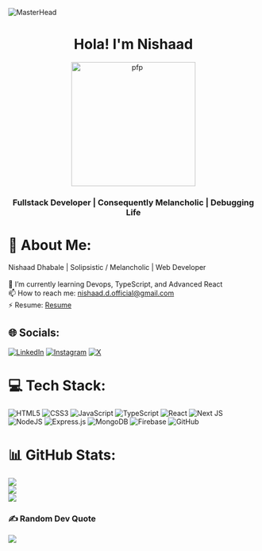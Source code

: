 
![MasterHead](https://preview.redd.it/ignore-for-my-git-v0-a1m991yttwqc1.png?width=1080&crop=smart&auto=webp&s=22df33632164c0a7f0b996394b26e1322f1fe0bd)

<h1 align="center">Hola! I'm Nishaad</h1>
<div align="center">
  <img src="https://i.redd.it/6v9uxreq2had1.png" alt="pfp" style="height: 250px;"/>
</div>

<h3 align="center">Fullstack Developer | Consequently Melancholic | Debugging Life</h3>

# 💫 About Me:
<div style="display: flex; align-items: center;">
  <div style="flex: 1;">
    Nishaad Dhabale | Solipsistic / Melancholic | Web Developer<br><br>
    🌱 I’m currently learning Devops, TypeScript, and Advanced React<br>
    📫 How to reach me: <a href="mailto:nishaad.d.official@gmail.com">nishaad.d.official@gmail.com</a><br>
    ⚡ Resume: <a href="https://your-resume-link.com/">Resume</a><br>
  </div>
</div>

## 🌐 Socials:
[![LinkedIn](https://img.shields.io/badge/LinkedIn-%230077B5.svg?logo=linkedin&logoColor=white)](https://www.linkedin.com/in/nishaad-dhabale-7a6466298/) 
[![Instagram](https://img.shields.io/badge/Instagram-%23E4405F.svg?logo=Instagram&logoColor=white)](https://www.instagram.com/spud_niko/) 
[![X](https://img.shields.io/badge/X-black.svg?logo=X&logoColor=white)](https://x.com/trynabegeekie)

# 💻 Tech Stack:
![HTML5](https://img.shields.io/badge/html5-%23E34F26.svg?style=for-the-badge&logo=html5&logoColor=white) 
![CSS3](https://img.shields.io/badge/css3-%231572B6.svg?style=for-the-badge&logo=css3&logoColor=white) 
![JavaScript](https://img.shields.io/badge/javascript-%23323330.svg?style=for-the-badge&logo=javascript&logoColor=%23F7DF1E) 
![TypeScript](https://img.shields.io/badge/typescript-%23007ACC.svg?style=for-the-badge&logo=typescript&logoColor=white) 
![React](https://img.shields.io/badge/react-%2320232a.svg?style=for-the-badge&logo=react&logoColor=%2361DAFB) 
![Next JS](https://img.shields.io/badge/Next-black?style=for-the-badge&logo=next.js&logoColor=white) 
![NodeJS](https://img.shields.io/badge/node.js-6DA55F?style=for-the-badge&logo=node.js&logoColor=white) 
![Express.js](https://img.shields.io/badge/express.js-%23404d59.svg?style=for-the-badge&logo=express&logoColor=%2361DAFB) 
![MongoDB](https://img.shields.io/badge/MongoDB-%234ea94b.svg?style=for-the-badge&logo=mongodb&logoColor=white) 
![Firebase](https://img.shields.io/badge/firebase-a08021?style=for-the-badge&logo=firebase&logoColor=ffcd34) 
![GitHub](https://img.shields.io/badge/github-%23121011.svg?style=for-the-badge&logo=github&logoColor=white)

# 📊 GitHub Stats:
![](https://github-readme-stats.vercel.app/api?username=your-github-username&theme=shadow_blue&hide_border=true&include_all_commits=true&count_private=true)<br/>
![](https://github-readme-streak-stats.herokuapp.com/?user=your-github-username&theme=shadow_blue&hide_border=true)<br/>
![](https://github-readme-stats.vercel.app/api/top-langs/?username=your-github-username&theme=shadow_blue&hide_border=true&include_all_commits=true&count_private=true&layout=compact)

### ✍️ Random Dev Quote
![](https://quotes-github-readme.vercel.app/api?type=horizontal&theme=tokyonight)

<!--
**NishaadDhabale/NishaadDhabale** is a ✨ _special_ ✨ repository because its `README.md` (this file) appears on your GitHub profile.

Here are some ideas to get you started:

- 🔭 I’m currently working on ...
- 🌱 I’m currently learning ...
- 👯 I’m looking to collaborate on ...
- 🤔 I’m looking for help with ...
- 💬 Ask me about ...
- 📫 How to reach me: ...
- 😄 Pronouns: ...
- ⚡ Fun fact: ...
-->
